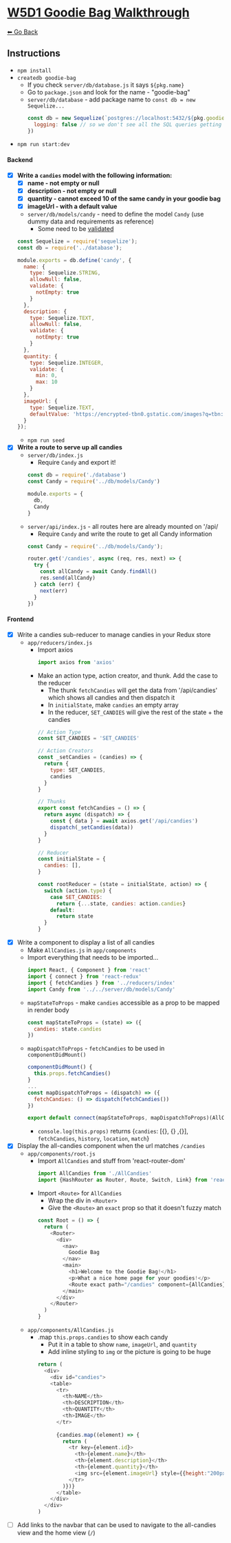 # [W5D1 Goodie Bag Walkthrough](hhttps://github.com/FullstackAcademy/GoodieBag)
[⬅ Go Back](./walkthrough-directory.md)

## Instructions
- `npm install`
- `createdb goodie-bag`
  - If you check `server/db/database.js` it says `${pkg.name}`
  - Go to `package.json` and look for the name - "goodie-bag"
  - `server/db/database` - add package name to `const db = new Sequelize...`
    ```Javascript
    const db = new Sequelize(`postgres://localhost:5432/${pkg.goodiebag}`, {
      logging: false // so we don't see all the SQL queries getting made
    })
    ```
- `npm run start:dev`


#### Backend

- [X] **Write a `candies` model with the following information:**
  - [X] **name - not empty or null**
  - [X] **description - not empty or null**
  - [X] **quantity - cannot exceed 10 of the same candy in your goodie bag**
  - [X] **imageUrl - with a default value**
  - `server/db/models/candy` - need to define the model `Candy` (use dummy data and requirements as reference)
    - Some need to be [validated](https://sequelize.org/docs/v6/core-concepts/validations-and-constraints/)
  ```Javascript
  const Sequelize = require('sequelize');
  const db = require('../database');

  module.exports = db.define('candy', {
    name: {
      type: Sequelize.STRING,
      allowNull: false,
      validate: {
        notEmpty: true
      }
    },
    description: {
      type: Sequelize.TEXT,
      allowNull: false,
      validate: {
        notEmpty: true
      }
    },
    quantity: {
      type: Sequelize.INTEGER,
      validate: {
        min: 0,
        max: 10
      }
    },
    imageUrl: {
      type: Sequelize.TEXT,
      defaultValue: 'https://encrypted-tbn0.gstatic.com/images?q=tbn:ANd9GcTLlHKhK0NMNG3Li4-MogcKD67VvJ3dlq8IZw&usqp=CAU'
    }
  });
  ```
  - `npm run seed`
- [X] **Write a route to serve up all candies**
  - `server/db/index.js`
    - Require `Candy` and export it!
    ```Javascript
    const db = require('./database')
    const Candy = require('../db/models/Candy')

    module.exports = {
      db,
      Candy
    }
    ```
  - `server/api/index.js` - all routes here are already mounted on '/api/
    - Require `Candy` and write the route to get all Candy information
    ```Javascript
    const Candy = require('../db/models/Candy');

    router.get('/candies', async (req, res, next) => {
      try {
        const allCandy = await Candy.findAll()
        res.send(allCandy)
      } catch (err) {
        next(err)
      }
    })
    ```
#### Frontend
- [X] Write a candies sub-reducer to manage candies in your Redux store
  - `app/reducers/index.js`
    - Import axios
      ```Javascript
      import axios from 'axios'
      ```
    - Make an action type, action creator, and thunk. Add the case to the reducer
      - The thunk `fetchCandies` will get the data from '/api/candies' which shows all candies and then dispatch it
      - In `initialState`, make `candies` an empty array
      - In the reducer, `SET_CANDIES` will give the rest of the state + the candies
      ```Javascript
      // Action Type
      const SET_CANDIES = 'SET_CANDIES'

      // Action Creators
      const _setCandies = (candies) => {
        return {
          type: SET_CANDIES,
          candies
        }
      }

      // Thunks
      export const fetchCandies = () => {
        return async (dispatch) => {
          const { data } = await axios.get('/api/candies')
          dispatch(_setCandies(data))
        }
      }

      // Reducer
      const initialState = {
        candies: [],
      }

      const rootReducer = (state = initialState, action) => {
        switch (action.type) {
          case SET_CANDIES:
            return {...state, candies: action.candies}
          default:
            return state
        }
      }
      ```
- [X] Write a component to display a list of all candies
  - Make `AllCandies.js` in `app/components`
  - Import everything that needs to be imported...
    ```Javascript
    import React, { Component } from 'react'
    import { connect } from 'react-redux'
    import { fetchCandies } from '../reducers/index'
    import Candy from '../../server/db/models/Candy'
    ```
  - `mapStateToProps` - make `candies` accessible as a prop to be mapped in render body
    ```Javascript
    const mapStateToProps = (state) => ({
      candies: state.candies
    })
    ```
  - `mapDispatchToProps` - `fetchCandies` to be used in `componentDidMount()`
    ```Javascript
    componentDidMount() {
      this.props.fetchCandies()
    }
    ...
    const mapDispatchToProps = (dispatch) => ({
      fetchCandies: () => dispatch(fetchCandies())
    })

    export default connect(mapStateToProps, mapDispatchToProps)(AllCandies)
    ```
    - `console.log(this.props)` returns {`candies`: [{}, {} ,{}], `fetchCandies`, `history`, `location`, `match`}
- [X] Display the all-candies component when the url matches `/candies`
  - `app/components/root.js`
    - Import `AllCandies` and stuff from 'react-router-dom'
      ```Javascript
      import AllCandies from './AllCandies'
      import {HashRouter as Router, Route, Switch, Link} from 'react-router-dom'
      ```
    - Import `<Route>` for `AllCandies`
      - Wrap the div in `<Router>`
      - Give the `<Route>` an `exact` prop so that it doesn't fuzzy match
      ```Javascript
      const Root = () => {
        return (
          <Router>
            <div>
              <nav>
                Goodie Bag
              </nav>
              <main>
                <h1>Welcome to the Goodie Bag!</h1>
                <p>What a nice home page for your goodies!</p>
                <Route exact path="/candies" component={AllCandies} />
              </main>
            </div>
          </Router>
        )
      }
      ```
  - `app/components/AllCandies.js`
    - .map `this.props.candies` to show each candy
      - Put it in a table to show `name`, `imageUrl`, and `quantity`
      - Add inline styling to `img` or the picture is going to be huge
      ```Javascript
      return (
        <div>
          <div id="candies">
          <table>
            <tr>
              <th>NAME</th>
              <th>DESCRIPTION</th>
              <th>QUANTITY</th>
              <th>IMAGE</th>
            </tr>
                  
            {candies.map((element) => {
              return (
                <tr key={element.id}>
                  <th>{element.name}</th>
                  <th>{element.description}</th>
                  <th>{element.quantity}</th>
                  <img src={element.imageUrl} style={{height:"200px", width: "200px"}} />
                </tr>
              )})}   
            </table>
          </div>
        </div>
      )
      ```
- [ ] Add links to the navbar that can be used to navigate to the all-candies view and the home view (`/`)